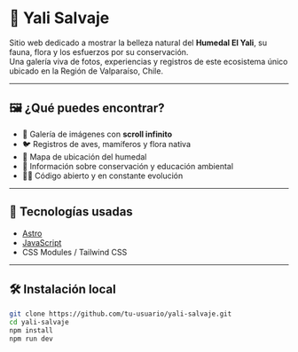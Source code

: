 # 🌿 Yali Salvaje

Sitio web dedicado a mostrar la belleza natural del **Humedal El Yali**, su fauna, flora y los esfuerzos por su conservación.  
Una galería viva de fotos, experiencias y registros de este ecosistema único ubicado en la Región de Valparaíso, Chile.


---

## 🖼️ ¿Qué puedes encontrar?

- 📸 Galería de imágenes con **scroll infinito**  
- 🐦 Registros de aves, mamíferos y flora nativa  
- 📍 Mapa de ubicación del humedal  
- 🌱 Información sobre conservación y educación ambiental  
- 🧑‍💻 Código abierto y en constante evolución  

---

## 🚀 Tecnologías usadas

- [Astro](https://astro.build/)
- [JavaScript](https://developer.mozilla.org/es/docs/Web/JavaScript)
- CSS Modules / Tailwind CSS

---

## 🛠️ Instalación local

```bash
git clone https://github.com/tu-usuario/yali-salvaje.git
cd yali-salvaje
npm install
npm run dev
